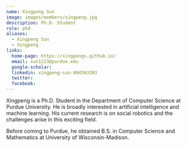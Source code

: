 ```yaml
---
name: Xingpeng Sun
image: images/members/xingpeng.jpg
description: Ph.D. Student
role: phd
aliases:
  - Xingpeng Sun
  - Xingpeng
links:
  home-page: https://xingpengs.github.io/
  email: sun1223@purdue.edu
  google-scholar: 
  linkedin: xingpeng-sun-804563203
  twitter:
  facebook:
---
```


Xingpeng is a Ph.D. Student in the Department of Computer Science at Purdue University. He is broadly interested in artificial intelligence and machine learning. His current research is on social robotics and the challenges arise in this exciting field.

Before coming to Purdue, he obtained B.S. in Computer Science and Mathematics at University of Wisconsin-Madison.
